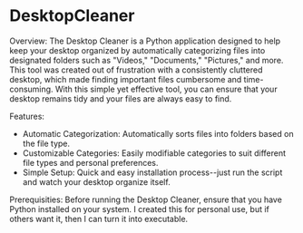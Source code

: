 # DesktopCleaner

Overview:
The Desktop Cleaner is a Python application designed to help keep your desktop organized by automatically categorizing files into designated folders such as "Videos," "Documents," "Pictures," and more. This tool was created out of frustration with a consistently cluttered desktop, which made finding important files cumbersome and time-consuming. With this simple yet effective tool, you can ensure that your desktop remains tidy and your files are always easy to find.

Features:
- Automatic Categorization: Automatically sorts files into folders based on the file type.
- Customizable Categories: Easily modifiable categories to suit different file types and personal preferences.
- Simple Setup: Quick and easy installation process--just run the script and watch your desktop organize itself.

Prerequisities:
Before running the Desktop Cleaner, ensure that you have Python installed on your system. I created this for personal use, but if others want it, then I can turn it into executable.

